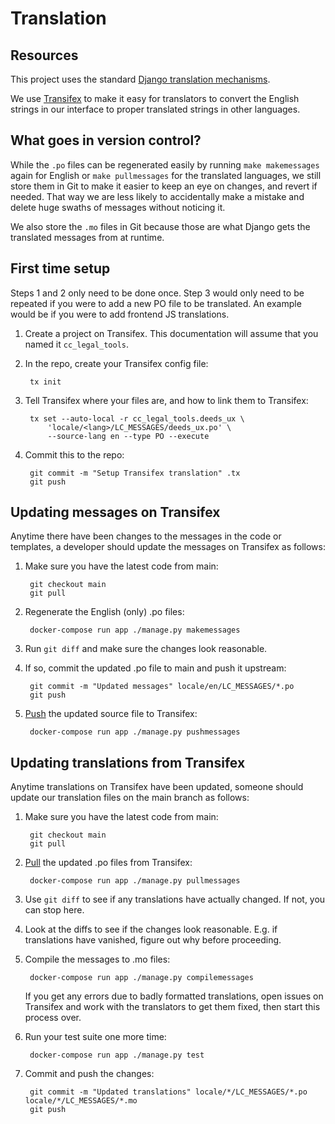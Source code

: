 # Translation

## Resources

This project uses the standard [Django translation
mechanisms](https://docs.djangoproject.com/en/stable/topics/i18n/).

We use [Transifex](https://www.transifex.com) to make it easy for translators
to convert the English strings in our interface to proper translated strings in
other languages.

## What goes in version control?

While the `.po` files can be regenerated easily by running `make makemessages`
again for English or `make pullmessages` for the translated languages, we still
store them in Git to make it easier to keep an eye on changes, and revert if
needed. That way we are less likely to accidentally make a mistake and delete
huge swaths of messages without noticing it.

We also store the `.mo` files in Git because those are what Django gets the
translated messages from at runtime.

## First time setup

Steps 1 and 2 only need to be done once. Step 3 would only need to be repeated
if you were to add a new PO file to be translated. An example would be if you
were to add frontend JS translations.

1. Create a project on Transifex. This documentation will assume that you named
   it `cc_legal_tools`.

2. In the repo, create your Transifex config file:

        tx init

3. Tell Transifex where your files are, and how to link them to Transifex:

        tx set --auto-local -r cc_legal_tools.deeds_ux \
            'locale/<lang>/LC_MESSAGES/deeds_ux.po' \
            --source-lang en --type PO --execute

4. Commit this to the repo:

        git commit -m "Setup Transifex translation" .tx
        git push

## Updating messages on Transifex

Anytime there have been changes to the messages in the code or templates, a
developer should update the messages on Transifex as follows:

1. Make sure you have the latest code from main:

        git checkout main
        git pull

2. Regenerate the English (only) .po files:

        docker-compose run app ./manage.py makemessages

3. Run `git diff` and make sure the changes look reasonable.

4. If so, commit the updated .po file to main and push it upstream:

        git commit -m "Updated messages" locale/en/LC_MESSAGES/*.po
        git push

5. [Push][transifex-push] the updated source file to Transifex:

        docker-compose run app ./manage.py pushmessages

[transifex-push]: http://support.transifex.com/customer/portal/articles/996211-pushing-new-translations

## Updating translations from Transifex

Anytime translations on Transifex have been updated, someone should update our
translation files on the main branch as follows:

1. Make sure you have the latest code from main:

        git checkout main
        git pull

2. [Pull][transifex-pull] the updated .po files from Transifex:

        docker-compose run app ./manage.py pullmessages

3. Use `git diff` to see if any translations have actually changed. If not, you
   can stop here.

4. Look at the diffs to see if the changes look reasonable. E.g. if
   translations have vanished, figure out why before proceeding.

5. Compile the messages to .mo files:

        docker-compose run app ./manage.py compilemessages

   If you get any errors due to badly formatted translations, open issues on
   Transifex and work with the translators to get them fixed, then start this
   process over.

6. Run your test suite one more time:

        docker-compose run app ./manage.py test

7. Commit and push the changes:

        git commit -m "Updated translations" locale/*/LC_MESSAGES/*.po locale/*/LC_MESSAGES/*.mo
        git push

[transifex-pull]: http://support.transifex.com/customer/portal/articles/996157-getting-translations
